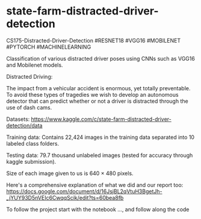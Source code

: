 # state-farm-distracted-driver-detection
CS175-Distracted-Driver-Detection
#RESNET18 #VGG16 #MOBILENET #PYTORCH #MACHINELEARNING

Classification of various distracted driver poses using CNNs such as VGG16 and Mobilenet models.

Distracted Driving:

The impact from a vehicular accident is enormous, yet totally preventable. To avoid these types of tragedies we wish to develop an autonomous detector that can predict whether or not a driver is distracted through the use of dash cams. 

Datasets: 
https://www.kaggle.com/c/state-farm-distracted-driver-detection/data

Training data: Contains 22,424 images in the training data separated into 10 labeled class folders. 

Testing data: 79.7 thousand unlabeled images (tested for accuracy through kaggle submission).

Size of each image given to us is 640 × 480 pixels.

Here's a comprehensive explanation of what we did and our report too: 
https://docs.google.com/document/d/16JsjBL2qVtuH3BgetJh-_jYUY93D5nVEIc6CwqqScik/edit?ts=60bea8fb

To follow the project start with the notebook ..., and follow along the code
